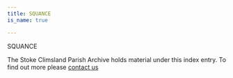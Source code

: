 ```yaml
---
title: SQUANCE
is_name: true

---
```


SQUANCE


The Stoke Climsland Parish Archive holds material under this index entry. To find out more please [contact us](/contact/)
